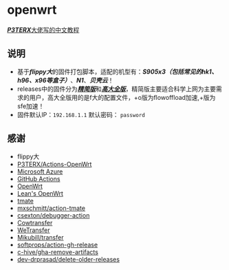 # openwrt

[***P3TERX***大佬写的中文教程](https://p3terx.com/archives/build-openwrt-with-github-actions.html)

## 说明
- 基于***flippy大***的固件打包脚本，适配的机型有：***S905x3（包括常见的hk1、h96、x96等盒子）***、***N1***、***贝壳云***！
- releases中的固件分为[***精简版***](https://github.com/hibuddies/openwrt/releases/tag/ARMv8-mini-%E5%B7%B2%E6%89%93%E5%8C%85%E5%9B%BA%E4%BB%B6)和[***高大全版***](https://github.com/hibuddies/openwrt/releases/tag/ARMv8-gdq-%E5%B7%B2%E6%89%93%E5%8C%85%E5%9B%BA%E4%BB%B6)，精简版主要适合科学上网为主要需求的用户，高大全版用的是f大的配置文件，+o版为flowoffload加速,+版为sfe加速！
- 固件默认IP：`192.168.1.1` 默认密码： `password`

## 感谢

- flippy大
- [P3TERX/Actions-OpenWrt](https://github.com/P3TERX/Actions-OpenWrt)
- [Microsoft Azure](https://azure.microsoft.com)
- [GitHub Actions](https://github.com/features/actions)
- [OpenWrt](https://github.com/openwrt/openwrt)
- [Lean's OpenWrt](https://github.com/coolsnowwolf/lede)
- [tmate](https://github.com/tmate-io/tmate)
- [mxschmitt/action-tmate](https://github.com/mxschmitt/action-tmate)
- [csexton/debugger-action](https://github.com/csexton/debugger-action)
- [Cowtransfer](https://cowtransfer.com)
- [WeTransfer](https://wetransfer.com/)
- [Mikubill/transfer](https://github.com/Mikubill/transfer)
- [softprops/action-gh-release](https://github.com/softprops/action-gh-release)
- [c-hive/gha-remove-artifacts](https://github.com/c-hive/gha-remove-artifacts)
- [dev-drprasad/delete-older-releases](https://github.com/dev-drprasad/delete-older-releases)
